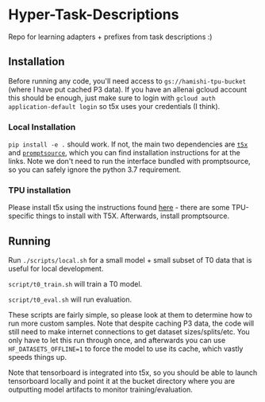 # Hyper-Task-Descriptions

Repo for learning adapters + prefixes from task descriptions :)

## Installation

Before running any code, you'll need access to `gs://hamishi-tpu-bucket` (where I have put cached P3 data). If you have an allenai gcloud account this should be enough, just make sure to login with `gcloud auth application-default login` so t5x uses your credentials (I think).
### Local Installation

`pip install -e .` should work. If not, the main two dependencies are [`t5x`](https://github.com/google-research/t5x) and [`promptsource`](https://github.com/bigscience-workshop/promptsource), which you can find installation instructions for at the links. Note we don't need to run the interface bundled with promptsource, so you can safely ignore the python 3.7 requirement.

### TPU installation

Please install t5x using the instructions found [here](https://github.com/google-research/t5x#installation) - there are some TPU-specific things to install with T5X. Afterwards, install promptsource.

## Running

Run `./scripts/local.sh` for a small model + small subset of T0 data that is useful for local development.

`script/t0_train.sh` will train a T0 model.

`script/t0_eval.sh` will run evaluation.

These scripts are fairly simple, so please look at them to determine how to run more custom samples. Note that despite caching P3 data, the code will still need to make internet connections to get dataset sizes/splits/etc. You only have to let this run through once, and afterwards you can use `HF_DATASETS_OFFLINE=1` to force the model to use its cache, which vastly speeds things up.

Note that tensorboard is integrated into t5x, so you should be able to launch tensorboard locally and point it at the bucket directory where you are outputting model artifacts to monitor training/evaluation.
